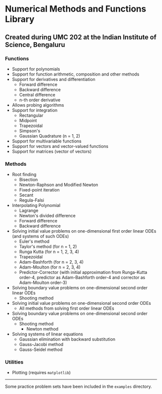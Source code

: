 # Numerical Methods and Functions Library

## Created during UMC 202 at the Indian Institute of Science, Bengaluru

### Functions
- Support for polynomials
- Support for function arithmetic, composition and other methods
- Support for derivatives and differentiation
    - Forward difference
    - Backward difference
    - Central difference
    - n-th order derivative
- Allows probing algorithms
- Support for integration
    - Rectangular
    - Midpoint
    - Trapezoidal 
    - Simpson's
    - Gaussian Quadrature (n = 1, 2)
- Support for multivariable functions
- Support for vectors and vector-valued functions
- Support for matrices (vector of vectors)

### Methods
- Root finding
    - Bisection
    - Newton-Raphson and Modified Newton
    - Fixed-point iteration
    - Secant
    - Regula-Falsi
- Interpolating Polynomial
    - Lagrange
    - Newton's divided difference
    - Forward difference
    - Backward difference
- Solving initial value problems on one-dimensional first order linear ODEs (and systems of such ODEs)
    - Euler's method
    - Taylor's method (for n = 1, 2)
    - Runga Kutta (for n = 1, 2, 3, 4)
    - Trapezoidal
    - Adam-Bashforth (for n = 2, 3, 4)
    - Adam-Moulton (for n = 2, 3, 4)
    - Predictor-Corrector (with initial approximation from Runga-Kutta order-4, predictor as Adam-Bashforth order-4 and corrector as Adam-Moulton order-3)
- Solving boundary value problems on one-dimensional second order linear ODEs
    - Shooting method
- Solving initial value problems on one-dimensional second order ODEs
    - All methods from solving first order linear ODEs
- Solving boundary value problems on one-dimensional second order ODEs
    - Shooting method
        - Newton method
- Solving systems of linear equations
    - Gaussian elimination with backward substitution
    - Gauss-Jacobi method
    - Gauss-Seidel method

### Utilities
- Plotting (requires `matplotlib`)

---
Some practice problem sets have been included in the `examples` directory.
